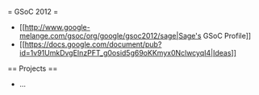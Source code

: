 = GSoC 2012 =

* [[http://www.google-melange.com/gsoc/org/google/gsoc2012/sage|Sage's GSoC Profile]]
* [[https://docs.google.com/document/pub?id=1v91UmkDvgEInzPFT_g0osid5g69oKKmyx0NclwcyqI4|Ideas]]

== Projects ==

* ...
